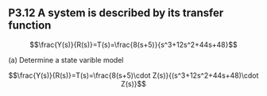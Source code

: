 ## P3.12 A system is described by its transfer function

$$\frac{Y(s)}{R(s)}=T(s)=\frac{8(s+5)}{s^3+12s^2+44s+48}$$

(a) Determine a state varible model  

$$\frac{Y(s)}{R(s)}=T(s)=\frac{8(s+5)\cdot Z(s)}{(s^3+12s^2+44s+48)\cdot Z(s)}$$
